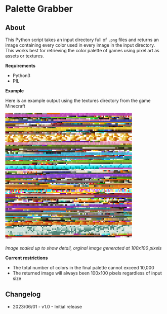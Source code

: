 # Palette Grabber
## About
This Python script takes an input directory full of `.png` files and returns an 
image containing every color used in every image in the input directory. This 
works best for retrieving the color palette of games using pixel art as assets 
or textures.

**Requirements**

- Python3
- PIL

**Example**

Here is an example output using the textures directory from the game Minecraft

![An exmaple output image](example.png)

*Image scaled up to show detail, orginal image generated at 100x100 pixels*

**Current restrictions**

- The total number of colors in the final palette cannot exceed 10,000
- The returned image will always been 100x100 pixels regardless of input size

## Changelog
- 2023/06/01 - v1.0 - Initial release
